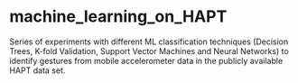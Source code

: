 # machine_learning_on_HAPT
Series of experiments with different ML classification techniques (Decision Trees, K-fold Validation, Support Vector Machines and Neural Networks) to identify gestures from mobile accelerometer data in the publicly available HAPT data set.

